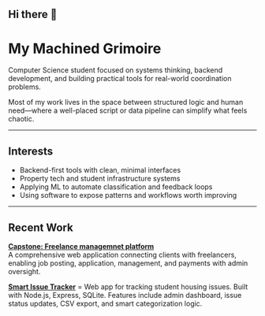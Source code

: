 ## Hi there 👋
# My Machined Grimoire

Computer Science student focused on systems thinking, backend development, and building practical tools for real-world coordination problems.

Most of my work lives in the space between structured logic and human need—where a well-placed script or data pipeline can simplify what feels chaotic.

---

## Interests

- Backend-first tools with clean, minimal interfaces  
- Property tech and student infrastructure systems  
- Applying ML to automate classification and feedback loops  
- Using software to expose patterns and workflows worth improving

---

## Recent Work

**[Capstone: Freelance managemnet platform](https://lanceapp-bah9ctdnd4d7grhb.southafricanorth-01.azurewebsites.net)**  
A comprehensive web application connecting clients with freelancers, enabling job posting, application, management, and payments with admin oversight.

**[Smart Issue Tracker](https://github.com/dreadnought147/crescent-tracker)**  =
Web app for tracking student housing issues. Built with Node.js, Express, SQLite. Features include admin dashboard, issue status updates, CSV export, and smart categorization logic.

<!--
**dreadnought147/dreadnought147** is a ✨ _special_ ✨ repository because its `README.md` (this file) appears on your GitHub profile.

Here are some ideas to get you started:

- 🔭 I’m currently working on ...
- 🌱 I’m currently learning ...
- 👯 I’m looking to collaborate on ...
- 🤔 I’m looking for help with ...
- 💬 Ask me about ...
- 📫 How to reach me: ...
- 😄 Pronouns: ...
- ⚡ Fun fact: ...
-->
